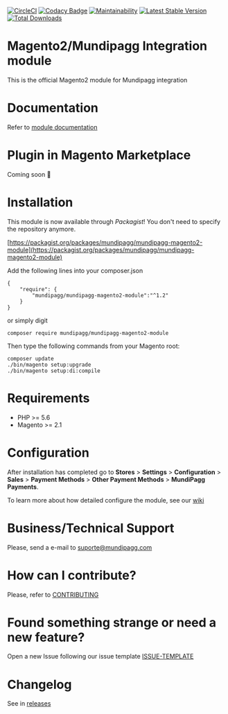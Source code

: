 [![CircleCI](https://circleci.com/gh/mundipagg/magento2/tree/master.svg?style=shield)](https://circleci.com/gh/mundipagg/magento2/tree/master)
[![Codacy Badge](https://api.codacy.com/project/badge/Grade/2213fc1ce8f14e7bb0861f232a310233)](https://www.codacy.com/app/mundipagg/magento2?utm_source=github.com&utm_medium=referral&utm_content=mundipagg/magento2&utm_campaign=badger)
[![Maintainability](https://api.codeclimate.com/v1/badges/e279af4b87b47e56723a/maintainability)](https://codeclimate.com/github/mundipagg/magento2/maintainability)
[![Latest Stable Version](https://poser.pugx.org/mundipagg/mundipagg-magento2-module/v/stable)](https://packagist.org/packages/mundipagg/mundipagg-magento2-module)
[![Total Downloads](https://poser.pugx.org/mundipagg/mundipagg-magento2-module/downloads)](https://packagist.org/packages/mundipagg/mundipagg-magento2-module)

# Magento2/Mundipagg Integration module
This is the official Magento2 module for Mundipagg integration

# Documentation
Refer to [module documentation](https://github.com/mundipagg/magento2/wiki)

# Plugin in Magento Marketplace
Coming soon :construction:

# Installation

This module is now available through *Packagist*! You don't need to specify the repository anymore.

[https://packagist.org/packages/mundipagg/mundipagg-magento2-module](https://packagist.org/packages/mundipagg/mundipagg-magento2-module)

Add the following lines into your composer.json 
```
{
	"require": {
		"mundipagg/mundipagg-magento2-module":"^1.2"
	}
}
```

or simply digit 
```
composer require mundipagg/mundipagg-magento2-module
```
 
Then type the following commands from your Magento root:

```
composer update
./bin/magento setup:upgrade
./bin/magento setup:di:compile
```

# Requirements
* PHP >= 5.6
* Magento >= 2.1

# Configuration

After installation has completed go to **Stores** > **Settings** > **Configuration** > **Sales** > **Payment Methods** > **Other Payment Methods** > **MundiPagg Payments**.

To learn more about how detailed configure the module, see our [wiki](https://github.com/mundipagg/magento2/wiki)

# Business/Technical Support

Please, send a e-mail to [suporte@mundipagg.com](mailto:suporte@mundipagg.com)

# How can I contribute?
Please, refer to [CONTRIBUTING](CONTRIBUTING.md)

# Found something strange or need a new feature?
Open a new Issue following our issue template [ISSUE-TEMPLATE](ISSUE-TEMPLATE.md)

# Changelog
See in [releases](https://github.com/mundipagg/magento2/releases)
